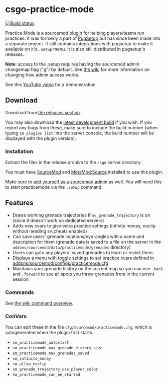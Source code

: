 csgo-practice-mode
===========================

[![Build status](http://ci.splewis.net/job/csgo-practice-mode/badge/icon)](http://ci.splewis.net/job/csgo-practice-mode/)

Practice Mode is a sourcemod plugin for helping players/teams run practices. It was formerly a part of [PugSetup](https://github.com/splewis/csgo-pug-setup) but has since been made into a separate project. It still contains integrations with pugsetup to make it available on it's ``.setup`` menu. It is also still distributed in pugsetup's releases.

**Note**: access to the .setup requires having the sourcemod admin changemap flag ("g") by default. See [the wiki](https://github.com/splewis/csgo-practice-mode/wiki/Restricting-command-access) for more information on changing how admin access works.

See this [YouTube video](https://www.youtube.com/watch?v=ua_I30DTggQ) for a demonstration.

## Download

Download from [the releases section](https://github.com/splewis/csgo-practice-mode/releases).

You may also download the [latest development build](http://ci.splewis.net/job/csgo-practice-mode/lastSuccessfulBuild/) if you wish. If you report any bugs from these, make sure to include the build number (when typing ``sm plugins list`` into the server console, the build number will be displayed with the plugin version).

### Installation

Extract the files in the release archive to the ``csgo`` server directory.

You must have [SourceMod](http://www.sourcemod.net/downloads.php) and [MetaMod:Source](http://www.sourcemm.net/downloads) installed to use this plugin.

Make sure to [add yourself as a sourcemod admin](https://github.com/splewis/csgo-practice-mode/wiki/Restricting-command-access#adding-admins-in-sourcemod) as well. You will need this to start practicemode via the ``.setup`` command.

## Features
- Draws working grenade trajectories if ``sv_grenade_trajectory`` is on (since it doesn't work on dedicated servers)
- Adds new cvars to give extra practice settings (infinite money, noclip without needing sv_cheats enabled)
- Can save users' grenade locations/eye-angles with a name and description for them (grenade data is saved to a file on the server in the ``addons/sourcemod/data/practicemode/grenades`` directory)
- Users can goto any players' saved grenades to learn or revisit them
- Displays a menu with toggle settings to set practice cvars defined in [addons/sourcemod/configs/practicemode.cfg](configs/practicemode.cfg)
- Maintains your grenade history on the current map so you can use ``.back`` and ``.forward`` to see all spots you threw grenades from in the current session

### Commands
See [the wiki command overview](https://github.com/splewis/csgo-practice-mode/wiki/Overview-of-Commands).

### ConVars
You can edit these in the file ``cfg/sourcemod/practicemode.cfg``, which is autogenerated when the plugin first starts.

- ``sm_practicemode_autostart``
- ``sm_practicemode_max_grenade_history_size``
- ``sm_practicemode_max_grenades_saved``
- ``sm_infinite_money``
- ``sm_allow_noclip``
- ``sm_grenade_trajectory_use_player_color``
- ``sm_practicemode_can_be_started``
